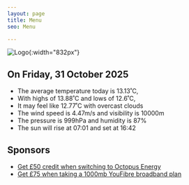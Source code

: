 ```yaml
---
layout: page
title: Menu
seo: Menu

---
```


![Logo](/images/logo.jpg){:width="832px"}

<!-- weather_marker starts -->
## On Friday, 31 October 2025

- The average temperature today is 13.13˚C,
- With highs of 13.88˚C and lows of 12.6˚C,
- It may feel like 12.77˚C with overcast clouds
- The wind speed is 4.47m/s and visibility is 10000m
- The pressure is 999hPa and humidity is 87%
- The sun will rise at 07:01 and set at 16:42

<!-- weather_marker ends -->

## Sponsors

- [Get £50 credit when switching to Octopus Energy](https://bit.ly/3oD1nnS)
- [Get £75 when taking a 1000mb YouFibre broadband plan](https://aklam.io/91zWhU?)
